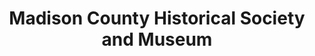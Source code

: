 ---
layout: repo
title: "Madison County Historical Society and Museum"
id: 11695
permalink: repos/11695/
---